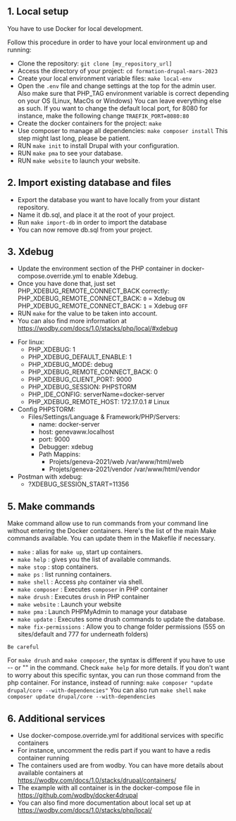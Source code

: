 ## 1. Local setup

You have to use Docker for local development.

Follow this procedure in order to have your local environment up and running:

* Clone the repository: `git clone [my_repository_url]`
* Access the directory of your project: `cd formation-drupal-mars-2023`
* Create your local environment variable files: `make local-env`
* Open the `.env` file and change settings at the top for the admin user.
Also make sure that PHP_TAG environment variable is correct depending on your OS
(Linux, MacOs or Windows)
You can leave everything else as such.
If you want to change the default local port, for 8080 for instance,
make the following change `TRAEFIK_PORT=8080:80`
* Create the docker containers for the project: `make`
* Use composer to manage all dependencies: `make composer install`
This step might last long, please be patient.
* RUN `make init` to install Drupal with your configuration.
* RUN `make pma` to see your database.
* RUN `make website` to launch your website.

## 2. Import existing database and files
* Export the database you want to have locally from your distant repository.
* Name it db.sql, and place it at the root of your project.
* Run `make import-db` in order to import the database
* You can now remove db.sql from your project.

## 3. Xdebug
* Update the environment section of the PHP container in docker-compose.override.yml
to enable Xdebug.
* Once you have done that, just set PHP_XDEBUG_REMOTE_CONNECT_BACK correctly:
PHP_XDEBUG_REMOTE_CONNECT_BACK: `0` = Xdebug `ON`
PHP_XDEBUG_REMOTE_CONNECT_BACK: `1` = Xdebug `OFF`
* RUN `make` for the value to be taken into account.
* You can also find more information at https://wodby.com/docs/1.0/stacks/php/local/#xdebug
- For linux:
  * PHP_XDEBUG: 1
  * PHP_XDEBUG_DEFAULT_ENABLE: 1
  * PHP_XDEBUG_MODE: debug
  * PHP_XDEBUG_REMOTE_CONNECT_BACK: 0
  * PHP_XDEBUG_CLIENT_PORT: 9000
  * PHP_XDEBUG_SESSION: PHPSTORM
  * PHP_IDE_CONFIG: serverName=docker-server
  * PHP_XDEBUG_REMOTE_HOST: 172.17.0.1 # Linux
- Config PHPSTORM:
  - Files/Settings/Language & Framework/PHP/Servers:
    * name: docker-server
    * host: genevaww.localhost
    * port: 9000
    * Debugger: xdebug
    * Path Mappins:
      * Projets/geneva-2021/web /var/www/html/web
      * Projets/geneva-2021/vendor /var/www/html/vendor
- Postman with xdebug:
  * ?XDEBUG_SESSION_START=11356

## 5. Make commands
Make command allow use to run commands from your command line without entering the Docker containers.
Here's the list of the main Make commands available.
You can update them in the Makefile if necessary.
* `make` : alias for `make up`, start up containers.
* `make help` : gives you the list of available commands.
* `make stop` : stop containers.
* `make ps` : list running containers.
* `make shell` : Access `php` container via shell.
* `make composer` : Executes `composer` in PHP container
* `make drush` : Executes `drush` in PHP container
* `make website` : Launch your website
* `make pma` : Launch PHPMyAdmin to manage your database
* `make update` : Executes some drush commands to update the database.
* `make fix-permissions` : Allow you to change folder permissions (555 on sites/default and 777 for underneath folders)

`Be careful`

For `make drush` and `make composer`, the syntax is different if you have to use -- or "" in the command.
Check `make help` for more details.
If you don't want to worry about this specific syntax, you can run those command from the php container.
For instance, instead of running:
`make composer "update drupal/core --with-dependencies"`
You can also run
`make shell`
`make composer update drupal/core --with-dependencies`

## 6. Additional services
* Use docker-compose.override.yml for additional services with specific containers
* For instance, uncomment the redis part if you want to have a redis container running
* The containers used are from wodby.
You can have more details about available containers at https://wodby.com/docs/1.0/stacks/drupal/containers/
* The example with all container is in the docker-compose file in https://github.com/wodby/docker4drupal
* You can also find more documentation about local set up at https://wodby.com/docs/1.0/stacks/php/local/

